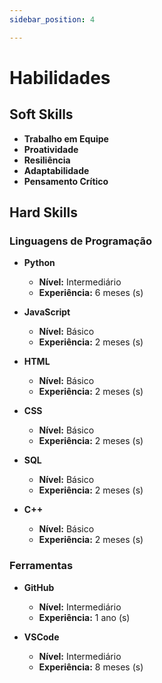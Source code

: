 ```yaml
---
sidebar_position: 4

---
```


# Habilidades

## Soft Skills

- **Trabalho em Equipe**
- **Proatividade**
- **Resiliência**
- **Adaptabilidade**
- **Pensamento Crítico**

## Hard Skills

### Linguagens de Programação

- **Python**
    - **Nível:** Intermediário
    - **Experiência:** 6 meses (s)

- **JavaScript**
    - **Nível:** Básico
    - **Experiência:** 2 meses (s)

- **HTML**
    - **Nível:** Básico
    - **Experiência:** 2 meses (s)

- **CSS**
    - **Nível:** Básico
    - **Experiência:** 2 meses (s)

- **SQL**
    - **Nível:** Básico
    - **Experiência:** 2 meses (s)

- **C++**
    - **Nível:** Básico
    - **Experiência:** 2 meses (s)

### Ferramentas

- **GitHub**
    - **Nível:** Intermediário
    - **Experiência:** 1 ano (s)

- **VSCode**
    - **Nível:** Intermediário
    - **Experiência:** 8 meses (s)

